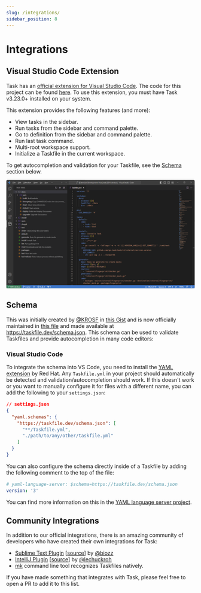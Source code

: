```yaml
---
slug: /integrations/
sidebar_position: 8
---
```


# Integrations

## Visual Studio Code Extension

Task has an [official extension for Visual Studio Code](https://marketplace.visualstudio.com/items?itemName=task.vscode-task). The code for this project can be found [here](https://github.com/go-task/vscode-task). To use this extension, you must have Task v3.23.0+ installed on your system.

This extension provides the following features (and more):

- View tasks in the sidebar.
- Run tasks from the sidebar and command palette.
- Go to definition from the sidebar and command palette.
- Run last task command.
- Multi-root workspace support.
- Initialize a Taskfile in the current workspace.

To get autocompletion and validation for your Taskfile, see the [Schema](#schema) section below.

![Task for Visual Studio Code](https://github.com/go-task/vscode-task/blob/main/res/preview.png?raw=true)

## Schema

This was initially created by [@KROSF](https://github.com/KROSF) in [this Gist](https://gist.github.com/KROSF/c5435acf590acd632f71bb720f685895) and is now officially maintained in [this file](https://github.com/newrelic-forks/task/blob/main/docs/static/schema.json) and made available at https://taskfile.dev/schema.json. This schema can be used to validate Taskfiles and provide autocompletion in many code editors:

### Visual Studio Code

To integrate the schema into VS Code, you need to install the [YAML extension](https://marketplace.visualstudio.com/items?itemName=redhat.vscode-yaml) by Red Hat. Any `Taskfile.yml` in your project should automatically be detected and validation/autocompletion should work. If this doesn't work or you want to manually configure it for files with a different name, you can add the following to your `settings.json`:

```json
// settings.json
{
  "yaml.schemas": {
    "https://taskfile.dev/schema.json": [
      "**/Taskfile.yml",
      "./path/to/any/other/taskfile.yml"
    ]
  }
}
```

You can also configure the schema directly inside of a Taskfile by adding the following comment to the top of the file:

```yaml
# yaml-language-server: $schema=https://taskfile.dev/schema.json
version: '3'
```

You can find more information on this in the [YAML language server project](https://github.com/redhat-developer/yaml-language-server).

## Community Integrations

In addition to our official integrations, there is an amazing community of developers who have created their own integrations for Task:

- [Sublime Text Plugin](https://packagecontrol.io/packages/Taskfile) [[source](https://github.com/biozz/sublime-taskfile)] by [@biozz](https://github.com/biozz)
- [IntelliJ Plugin](https://plugins.jetbrains.com/plugin/17058-taskfile) [[source](https://github.com/lechuckroh/task-intellij-plugin)] by [@lechuckroh](https://github.com/lechuckroh)
- [mk](https://github.com/pycontribs/mk) command line tool recognizes Taskfiles natively.

If you have made something that integrates with Task, please feel free to open a PR to add it to this list.
